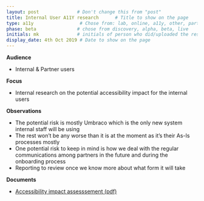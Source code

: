 ```yaml
---
layout: post              # Don't change this from "post"
title: Internal User A11Y research      # Title to show on the page
type: a11y                 # Chose from: lab, online, a11y, other, partner
phase: beta               # chose from discovery, alpha, beta, live
initials: mk              # initials of person who did/uploaded the research
display_date: 4th Oct 2019 # Date to show on the page
---
```

**Audience**
- Internal & Partner users

**Focus**
- Internal research on the potential accessibility impact for the internal users

**Observations**
- The potential risk is mostly Umbraco which is the only new system internal staff will be using
- The rest won’t be any worse than it is at the moment as it’s their As-Is processes mostly
- One potential risk to keep in mind is how we deal with the regular communications among partners in the future and during the onboarding process
- Reporting to review once we know more about what form it will take


**Documents**
- [ Accessibility impact assesssement (pdf) ](../files/SEP-A11Yassessment-for-internal-staff.pdf)
